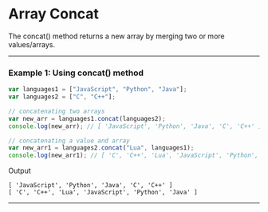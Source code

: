 # Array Concat
The concat() method returns a new array by merging two or more values/arrays.

***

### Example 1: Using concat() method

```js
var languages1 = ["JavaScript", "Python", "Java"];
var languages2 = ["C", "C++"];

// concatenating two arrays
var new_arr = languages1.concat(languages2);
console.log(new_arr); // [ 'JavaScript', 'Python', 'Java', 'C', 'C++' ]

// concatenating a value and array
var new_arr1 = languages2.concat("Lua", languages1);
console.log(new_arr1); // [ 'C', 'C++', 'Lua', 'JavaScript', 'Python', 'Java' ]
```

Output

```
[ 'JavaScript', 'Python', 'Java', 'C', 'C++' ]
[ 'C', 'C++', 'Lua', 'JavaScript', 'Python', 'Java' ]
```
***
